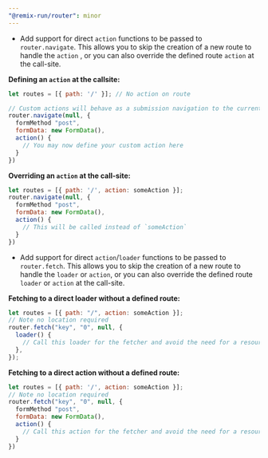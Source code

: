 ```yaml
---
"@remix-run/router": minor
---
```


- Add support for direct `action` functions to be passed to `router.navigate`. This allows you to skip the creation of a new route to handle the `action` , or you can also override the defined route `action` at the call-site.

**Defining an `action` at the callsite:**

```jsx
let routes = [{ path: '/' }]; // No action on route

// Custom actions will behave as a submission navigation to the current location
router.navigate(null, {
  formMethod "post",
  formData: new FormData(),
  action() {
    // You may now define your custom action here
  }
})
```

**Overriding an `action` at the call-site:**

```jsx
let routes = [{ path: '/', action: someAction }];
router.navigate(null, {
  formMethod "post",
  formData: new FormData(),
  action() {
    // This will be called instead of `someAction`
  }
})
```

- Add support for direct `action`/`loader` functions to be passed to `router.fetch`. This allows you to skip the creation of a new route to handle the `loader` or `action`, or you can also override the defined route `loader` or `action` at the call-site.

**Fetching to a direct loader without a defined route:**

```jsx
let routes = [{ path: "/", action: someAction }];
// Note no location required
router.fetch("key", "0", null, {
  loader() {
    // Call this loader for the fetcher and avoid the need for a resource route
  },
});
```

**Fetching to a direct action without a defined route:**

```jsx
let routes = [{ path: '/', action: someAction }];
// Note no location required
router.fetch("key", "0", null, {
  formMethod "post",
  formData: new FormData(),
  action() {
    // Call this action for the fetcher and avoid the need for a resource route
  }
})
```
